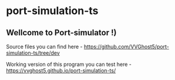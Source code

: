 # port-simulation-ts

Wellcome to Port-simulator !)
-----------------------------

Source files you can find here - https://github.com/VVGhost5/port-simulation-ts/tree/dev

Working version of this program you can test here - https://vvghost5.github.io/port-simulation-ts/
